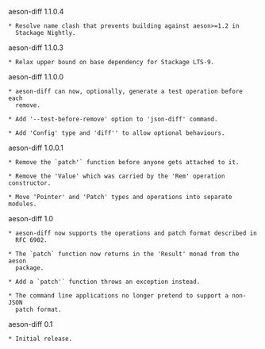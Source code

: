 aeson-diff 1.1.0.4

    * Resolve name clash that prevents building against aeson>=1.2 in
      Stackage Nightly.

aeson-diff 1.1.0.3

    * Relax upper bound on base dependency for Stackage LTS-9.

aeson-diff 1.1.0.0

    * aeson-diff can now, optionally, generate a test operation before each
      remove.

    * Add '--test-before-remove' option to 'json-diff' command.

    * Add 'Config' type and 'diff'' to allow optional behaviours.

aeson-diff 1.0.0.1

    * Remove the `patch'` function before anyone gets attached to it.

    * Remove the 'Value' which was carried by the 'Rem' operation constructor.

    * Move 'Pointer' and 'Patch' types and operations into separate modules.

aeson-diff 1.0

    * aeson-diff now supports the operations and patch format described in
      RFC 6902.

    * The `patch` function now returns in the 'Result' monad from the aeson
      package.

    * Add a `patch'` function throws an exception instead.

    * The command line applications no longer pretend to support a non-JSON
      patch format.

aeson-diff 0.1

    * Initial release.
